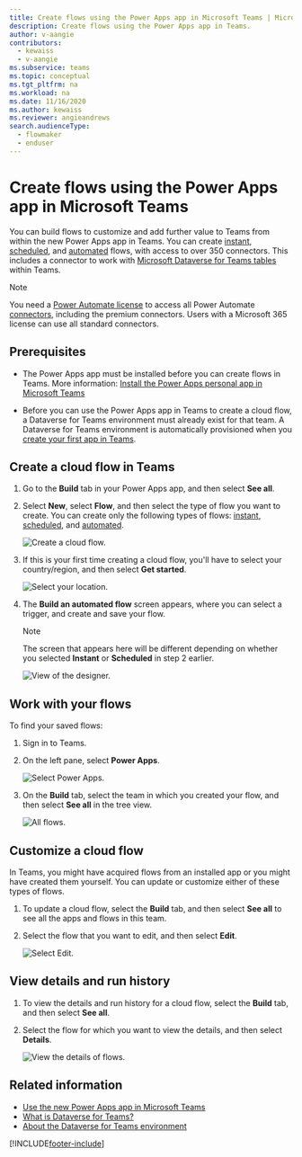 ```yaml
---
title: Create flows using the Power Apps app in Microsoft Teams | Microsoft Docs
description: Create flows using the Power Apps app in Teams.
author: v-aangie
contributors:
  - kewaiss
  - v-aangie
ms.subservice: teams
ms.topic: conceptual
ms.tgt_pltfrm: na
ms.workload: na
ms.date: 11/16/2020
ms.author: kewaiss
ms.reviewer: angieandrews
search.audienceType: 
  - flowmaker
  - enduser
---
```


# Create flows using the Power Apps app in Microsoft Teams

You can build flows to customize and add further value to Teams from within the new Power Apps app in Teams. You can create [instant](../mobile/mobile-create-flow.md), [scheduled](../run-scheduled-tasks.md), and [automated](../get-started-logic-flow.md) flows, with access to over 350 connectors. This includes a connector to work with [Microsoft Dataverse for Teams tables](/powerapps/teams/overview-data-platform#tables-in-dataverse-for-teams) within Teams.

> [!NOTE]
> You need a [Power Automate license](https://make.powerautomate.com/pricing/) to access all Power Automate [connectors](/Connectors/connector-reference/), including the premium connectors. Users with a Microsoft 365 license can use all standard connectors.

## Prerequisites

- The Power Apps app must be installed before you can create flows in Teams. More information: [Install the Power Apps personal app in Microsoft Teams](/powerapps/teams/install-personal-app)

- Before you can use the Power Apps app in Teams to create a cloud flow, a Dataverse for Teams environment must already exist for that team. A Dataverse for Teams environment is automatically provisioned when you [create your first app in Teams](/powerapps/teams/create-first-app).

## Create a cloud flow in Teams

1. Go to the **Build** tab in your Power Apps app, and then select **See all**.

1. Select **New**, select **Flow**, and then select the type of flow you want to create. You can create only the following types of flows: [instant](../mobile/mobile-create-flow.md), [scheduled](../run-scheduled-tasks.md), and [automated](../get-started-logic-flow.md).
 
   ![Create a cloud flow.](..\media\overview-teams-flows\new-flow.png)

1. If this is your first time creating a cloud flow, you'll have to select your country/region, and then select **Get started**.

   ![Select your location.](..\media\overview-teams-flows\select-location.png)

1. The **Build an automated flow** screen appears, where you can select a trigger, and create and save your flow.

   >[!NOTE]
   >The screen that appears here will be different depending on whether you selected **Instant** or **Scheduled** in step 2 earlier.

   ![View of the designer.](..\media\overview-teams-flows\build-automated-flow.png)

## Work with your flows

To find your saved flows:

1. Sign in to Teams.

1. On the left pane, select **Power Apps**.

   ![Select Power Apps.](..\media\overview-teams-flows\select-power-apps.png)

1. On the **Build** tab, select the team in which you created your flow, and then select **See all** in the tree view. 

   ![All flows.](..\media\overview-teams-flows\all-flows.png)

## Customize a cloud flow

In Teams, you might have acquired flows from an installed app or you might have created them yourself. You can update or customize either of these types of flows. 

1. To update a cloud flow, select the **Build** tab, and then select **See all** to see all the apps and flows in this team.

1. Select the flow that you want to edit, and then select **Edit**.  

   ![Select Edit.](..\media\overview-teams-flows\customize-flow.png)

## View details and run history

1. To view the details and run history for a cloud flow, select the **Build** tab, and then select **See all**.

1. Select the flow for which you want to view the details, and then select **Details**.

   ![View the details of flows.](..\media\overview-teams-flows\view-details-history.png)

## Related information

- [Use the new Power Apps app in Microsoft Teams](/powerapps/teams/create-apps-overview)<br/>
- [What is Dataverse for Teams?](/powerapps/teams/overview-data-platform)<br/>
- [About the Dataverse for Teams environment](/power-platform/admin/about-teams-environment)


[!INCLUDE[footer-include](../includes/footer-banner.md)]
